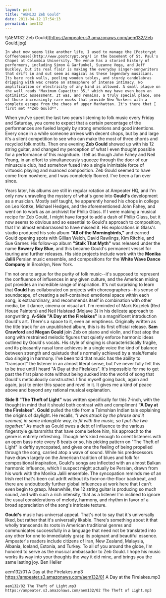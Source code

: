 ```yaml
---
layout: post
title: "AEM132 Zeb Gould"
date: 2011-04-12 17:54:13
permalink: aem132
---
```

![AEM132 Zeb Gould](https://ampeater.s3.amazonaws.com/aem132/Zeb Gould.jpg)

    In what now seems like another life, I used to manage the [Postcrypt Coffeehouse](http://www.postcrypt.org/) in the basement of St. Paul's Chapel at Columbia University. The venue has a storied history of performers, including Simon & Garfunkel, Suzanne Vega, and Jeff Buckley, but its real flair is making the everyday singer-songwriters that drift in and out seem as magical as these legendary musicians. Its bare rock walls, peeling wooden tables, and sturdy candelabras dripping with wax create an atmosphere of intense intimacy. No amplification or electricity of any kind is allowed. A small plaque on the wall reads "Maximum Capacity: 35," which may have even been an optimistic assessment. It was, and remains, a truly special place, one of those increasingly rare nooks that provide New Yorkers with a complete escape from the chaos of upper Manhattan. It's there that I first met **Zeb Gould**.

When you've spent the last two years listening to folk music every Friday and Saturday, you come to expect that a certain percentage of the performances are fueled largely by strong emotions and good intentions. Every once in a while someone arrives with decent chops, but by and large it's a silent competition to see who can make the most of three chords and recycled folk motifs. Then one evening **Zeb Gould** showed up with his 12 string guitar, and changed my perception of what I even thought possible for a performance of this magnitude. I felt as though John Fahey and Neil Young, in an effort to simultaneously squeeze through the door of our minuscule club, had somehow fused into a single inimitable force of virtuosic playing and nuanced composition. Zeb Gould seemed to have come from nowhere, and I was completely floored. I've been a fan ever since.

Years later, his albums are still in regular rotation at Ampeater HQ, and I'm only now unraveling the mystery of what's gone into **Gould's** development as a musician. Mostly self taught, he apparently honed his chops in college on Leo Kottke, Michael Hedges, and the aforementioned John Fahey, and went on to work as an archivist for Philip Glass. If I were making a musical recipe for Zeb Gould, I might have forgot to add a dash of Philip Glass, but it now seems to obvious and so essential to Gould's approach to composition, that I'm almost embarrassed to have missed it. His explorations in Glass's studio produced his solo album **"All of the Morningbirds,"** and earned Gould opening spots with Gillian Welch, David Rawlings, Kim Ritchie, and Sue Garner. His follow-up album **"Stalk That Myth"** was released under the name **Bowery Boy Blue**, and this became Gould's permanent vessel for touring and further releases. His side projects include work with the **Monika Jalili** Persian music ensemble, and compositions for the **White Wave Dance Company** in Brooklyn, New York.

I'm not one to argue for the purity of folk music--it's supposed to represent the confluence of influences in any given culture, and the American mixing pot provides an incredible range of inspiration. It's not surprising to learn that **Gould** has collaborated on projects with choreographers--his sense of soundscape, of creating a self-contained emotional space within each song, is extraordinary, and recommends itself in combination with other media, be it dance, cinema or visual art. I'm reminded of Mark Kozelek (Red House Painters) and Neil Halstead (Mojave 3) in his delicate approach to songwriting. **A-Side "A Day at the Firelakes"** is a magnificent introduction Gould's art. There's a space to it, even an emptiness. Originally written as the title track for an unpublished album, this is its first official release. **Sam Crawford** and **Megan Gould** join Zeb on piano and violin, and float atop the song with restrained melodic figures that quietly enforce harmonic ideas outlined by Gould's vocals. His style of singing is characteristically fragile, and its pleasantly nasal tone achieves in a single voice the kind of balance between strength and quietude that's normally achieved by a male/female duo singing in harmony. I've been told that music has the ability to "transport" the listener in an almost literal sense, but I've never fully felt this to be true until I heard "A Day at the Firelakes". It's impossible for me to get past the first piano note without being sucked into the world of song that Gould's meticulously constructed. I find myself going back, again and again, just to enter this space and revel in it. It gives me a kind of peace above and beyond any rational musical explanation.

**Side B "The Theft of Light"** was written specifically for this 7-inch, with the thought in mind that it should both contrast with and compliment **"A Day at the Firelakes"**. **Gould** pulled the title from a Tsimshian Indian tale explaining the origins of daylight. He recalls, _"I was struck by the phrase and it seemed, in some intangible way, to fit with the music, so I put the two together."_ As much as Gould owes a debt of influence to the various fingerstyle guitarsmiths that have come before him, his approach to the genre is entirely refreshing. Though he's kind enough to orient listeners with an open bass note every 8 beats or so, his picking pattern on "The Theft of Light" is deftly syncopated, and gives one the feeling of being propelled through the song, carried atop a wave of sound. While his predecessors have drawn largely on the American tradition of blues and folk for compositional inspiration, Gould's songs are inflected with an almost Balkan harmonic influence, which I suspect might actually be Persian, drawn from his work with the Monika Jalili ensemble. The syncopation reminds me of an Irish reel that's been cut adrift without its foor-on-the-floor backbeat, and there are undoubtedly further global influences at work here that I can't even begin to grasp. Meanwhile, the 12 string guitar is producing so much sound, and with such a rich intensity, that as a listener I'm inclined to ignore the usual considerations of melody, harmony, and rhythm in favor of a broad appreciation of the song's intricate texture.

**Gould's** music has universal appeal. That's not to say that it's universally liked, but rather that it's universally likable. There's something about it that wholly transcends its roots in American traditional genres and communicates successfully in a language that need not be translated into any other for one to immediately grasp its poignant and beautiful essence. Ampeater's readers include citizens of Iran, New Zealand, Malaysia, Albania, Iceland, Estonia, and Turkey. To all of you around the globe, I'm honored to serve as the musical ambassador to Zeb Gould. I hope his music works its way into your thoughts the way it did mine, and brings you the same lasting joy. Ben Heller
  
  aem132/01 A Day at the Firelakes.mp3
    https://ampeater.s3.amazonaws.com/aem132/01 A Day at the Firelakes.mp3
    
    aem132/02 The Theft of Light.mp3
    https://ampeater.s3.amazonaws.com/aem132/02 The Theft of Light.mp3
    
    